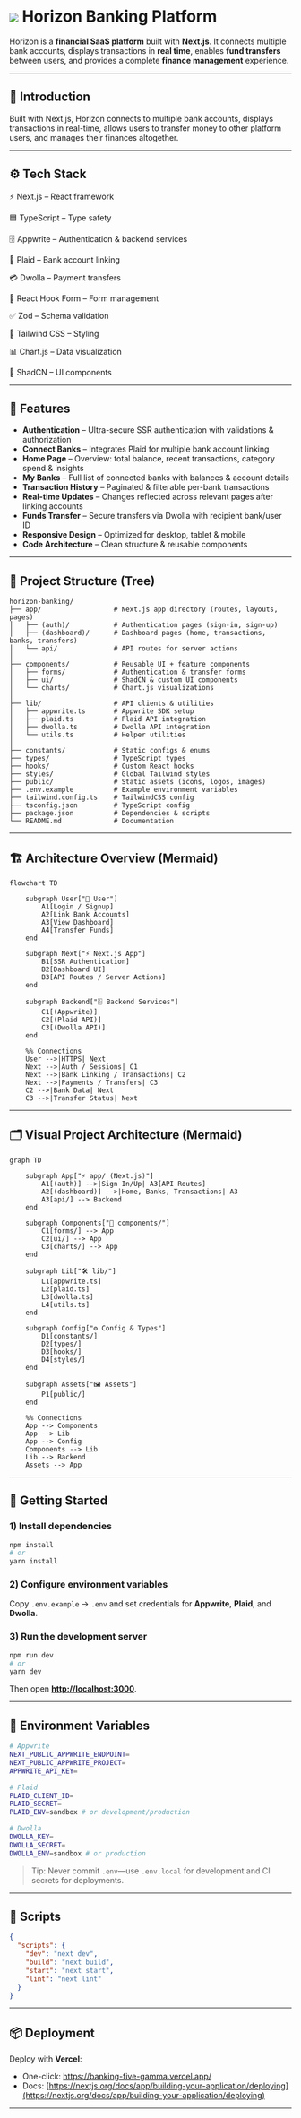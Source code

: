 <h1><img src="public/icons/logo.svg"> Horizon Banking Platform</h1>

Horizon is a **financial SaaS platform** built with **Next.js**. It connects multiple bank accounts, displays transactions in **real time**, enables **fund transfers** between users, and provides a complete **finance management** experience.

---

## 🤖 Introduction

Built with Next.js, Horizon connects to multiple bank accounts, displays transactions in real-time, allows users to transfer money to other platform users, and manages their finances altogether.

---

## ⚙️ Tech Stack

⚡ Next.js – React framework

🟦 TypeScript – Type safety

🗄 Appwrite – Authentication & backend services

🔗 Plaid – Bank account linking

💳 Dwolla – Payment transfers

📝 React Hook Form – Form management

✅ Zod – Schema validation

🎨 Tailwind CSS – Styling

📊 Chart.js – Data visualization

🧩 ShadCN – UI components

---

## 🔋 Features

* **Authentication** – Ultra-secure SSR authentication with validations & authorization
* **Connect Banks** – Integrates Plaid for multiple bank account linking
* **Home Page** – Overview: total balance, recent transactions, category spend & insights
* **My Banks** – Full list of connected banks with balances & account details
* **Transaction History** – Paginated & filterable per-bank transactions
* **Real-time Updates** – Changes reflected across relevant pages after linking accounts
* **Funds Transfer** – Secure transfers via Dwolla with recipient bank/user ID
* **Responsive Design** – Optimized for desktop, tablet & mobile
* **Code Architecture** – Clean structure & reusable components

---

## 📂 Project Structure (Tree)

```text
horizon-banking/
├── app/                  # Next.js app directory (routes, layouts, pages)
│   ├── (auth)/           # Authentication pages (sign-in, sign-up)
│   ├── (dashboard)/      # Dashboard pages (home, transactions, banks, transfers)
│   └── api/              # API routes for server actions
│
├── components/           # Reusable UI + feature components
│   ├── forms/            # Authentication & transfer forms
│   ├── ui/               # ShadCN & custom UI components
│   └── charts/           # Chart.js visualizations
│
├── lib/                  # API clients & utilities
│   ├── appwrite.ts       # Appwrite SDK setup
│   ├── plaid.ts          # Plaid API integration
│   ├── dwolla.ts         # Dwolla API integration
│   └── utils.ts          # Helper utilities
│
├── constants/            # Static configs & enums
├── types/                # TypeScript types
├── hooks/                # Custom React hooks
├── styles/               # Global Tailwind styles
├── public/               # Static assets (icons, logos, images)
├── .env.example          # Example environment variables
├── tailwind.config.ts    # TailwindCSS config
├── tsconfig.json         # TypeScript config
├── package.json          # Dependencies & scripts
└── README.md             # Documentation
```

---

## 🏗 Architecture Overview (Mermaid)

```mermaid
flowchart TD

    subgraph User["👤 User"]
        A1[Login / Signup]
        A2[Link Bank Accounts]
        A3[View Dashboard]
        A4[Transfer Funds]
    end

    subgraph Next["⚡ Next.js App"]
        B1[SSR Authentication]
        B2[Dashboard UI]
        B3[API Routes / Server Actions]
    end

    subgraph Backend["🗄 Backend Services"]
        C1[(Appwrite)]
        C2[(Plaid API)]
        C3[(Dwolla API)]
    end

    %% Connections
    User -->|HTTPS| Next
    Next -->|Auth / Sessions| C1
    Next -->|Bank Linking / Transactions| C2
    Next -->|Payments / Transfers| C3
    C2 -->|Bank Data| Next
    C3 -->|Transfer Status| Next
```

---

## 🗂 Visual Project Architecture (Mermaid)

```mermaid
graph TD

    subgraph App["⚡ app/ (Next.js)"]
        A1[(auth)] -->|Sign In/Up| A3[API Routes]
        A2[(dashboard)] -->|Home, Banks, Transactions| A3
        A3[api/] --> Backend
    end

    subgraph Components["🎨 components/"]
        C1[forms/] --> App
        C2[ui/] --> App
        C3[charts/] --> App
    end

    subgraph Lib["🛠 lib/"]
        L1[appwrite.ts]
        L2[plaid.ts]
        L3[dwolla.ts]
        L4[utils.ts]
    end

    subgraph Config["⚙️ Config & Types"]
        D1[constants/]
        D2[types/]
        D3[hooks/]
        D4[styles/]
    end

    subgraph Assets["🖼 Assets"]
        P1[public/]
    end

    %% Connections
    App --> Components
    App --> Lib
    App --> Config
    Components --> Lib
    Lib --> Backend
    Assets --> App
```

---

## 🚀 Getting Started

### 1) Install dependencies

```bash
npm install
# or
yarn install
```

### 2) Configure environment variables

Copy `.env.example` → `.env` and set credentials for **Appwrite**, **Plaid**, and **Dwolla**.

### 3) Run the development server

```bash
npm run dev
# or
yarn dev
```

Then open **[http://localhost:3000](http://localhost:3000)**.

---

## 🔑 Environment Variables

```bash
# Appwrite
NEXT_PUBLIC_APPWRITE_ENDPOINT=
NEXT_PUBLIC_APPWRITE_PROJECT=
APPWRITE_API_KEY=

# Plaid
PLAID_CLIENT_ID=
PLAID_SECRET=
PLAID_ENV=sandbox # or development/production

# Dwolla
DWOLLA_KEY=
DWOLLA_SECRET=
DWOLLA_ENV=sandbox # or production
```

> Tip: Never commit `.env`—use `.env.local` for development and CI secrets for deployments.

---

## 🧰 Scripts

```json
{
  "scripts": {
    "dev": "next dev",
    "build": "next build",
    "start": "next start",
    "lint": "next lint"
  }
}
```

---

## 📦 Deployment

Deploy with **Vercel**:

* One-click: https://banking-five-gamma.vercel.app/
* Docs: [https://nextjs.org/docs/app/building-your-application/deploying](https://nextjs.org/docs/app/building-your-application/deploying)

---

